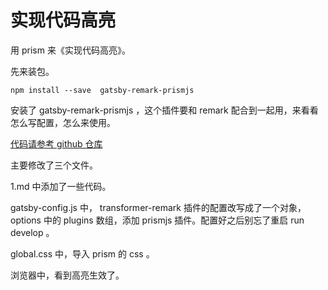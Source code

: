 # 实现代码高亮

用 prism 来《实现代码高亮》。

先来装包。

```
npm install --save  gatsby-remark-prismjs
```

安装了 gatsby-remark-prismjs ，这个插件要和 remark 配合到一起用，来看看怎么写配置，怎么来使用。

[代码请参考 github 仓库](https://github.com/haoqicat/gatsby-demo)

主要修改了三个文件。

1.md 中添加了一些代码。

gatsby-config.js 中， transformer-remark 插件的配置改写成了一个对象，options 中的 plugins 数组，添加 prismjs 插件。配置好之后别忘了重启 run develop 。

global.css 中，导入 prism 的 css 。

浏览器中，看到高亮生效了。
